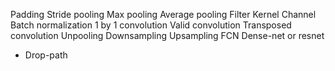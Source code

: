 Padding
Stride
pooling
Max pooling
Average pooling
Filter
Kernel
Channel
Batch normalization
1 by 1 convolution
Valid convolution
Transposed convolution
Unpooling
Downsampling
Upsampling
FCN
Dense-net or resnet
- Drop-path